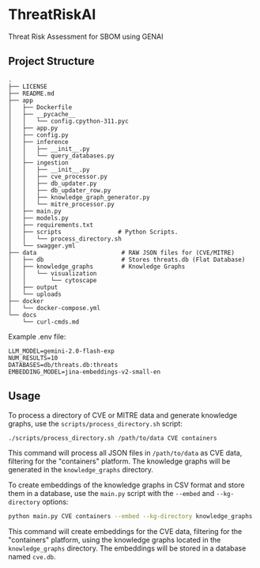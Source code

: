 # ThreatRiskAI
Threat Risk Assessment for SBOM using GENAI

## Project Structure

```
.
├── LICENSE
├── README.md
├── app
│   ├── Dockerfile
│   ├── __pycache__
│   │   └── config.cpython-311.pyc
│   ├── app.py
│   ├── config.py
│   ├── inference
│   │   ├── __init__.py
│   │   └── query_databases.py
│   ├── ingestion
│   │   ├── __init__.py
│   │   ├── cve_processor.py
│   │   ├── db_updater.py
│   │   ├── db_updater_row.py
│   │   ├── knowledge_graph_generator.py
│   │   └── mitre_processor.py
│   ├── main.py
│   ├── models.py
│   ├── requirements.txt
│   ├── scripts                # Python Scripts.
│   │   └── process_directory.sh
│   └── swagger.yml
├── data                        # RAW JSON files for (CVE/MITRE)
│   ├── db                      # Stores threats.db (Flat Database)
│   ├── knowledge_graphs        # Knowledge Graphs 
│   │   └── visualization
│   │       └── cytoscape
│   ├── output
│   └── uploads
├── docker
│   └── docker-compose.yml
└── docs
    └── curl-cmds.md
```

Example .env file:
```
LLM_MODEL=gemini-2.0-flash-exp
NUM_RESULTS=10
DATABASES=db/threats.db:threats
EMBEDDING_MODEL=jina-embeddings-v2-small-en
```

## Usage

To process a directory of CVE or MITRE data and generate knowledge graphs, use the 
`scripts/process_directory.sh` script:

```bash
./scripts/process_directory.sh /path/to/data CVE containers
```

This command will process all JSON files in `/path/to/data` as CVE data, filtering for the "containers" 
platform. The knowledge graphs will be generated in the `knowledge_graphs` directory.

To create embeddings of the knowledge graphs in CSV format and store them in a database, use the 
`main.py` script with the `--embed` and `--kg-directory` options:

```bash
python main.py CVE containers --embed --kg-directory knowledge_graphs
```

This command will create embeddings for the CVE data, filtering for the "containers" platform, using the
knowledge graphs located in the `knowledge_graphs` directory. The embeddings will be stored in a 
database named `cve.db`.
